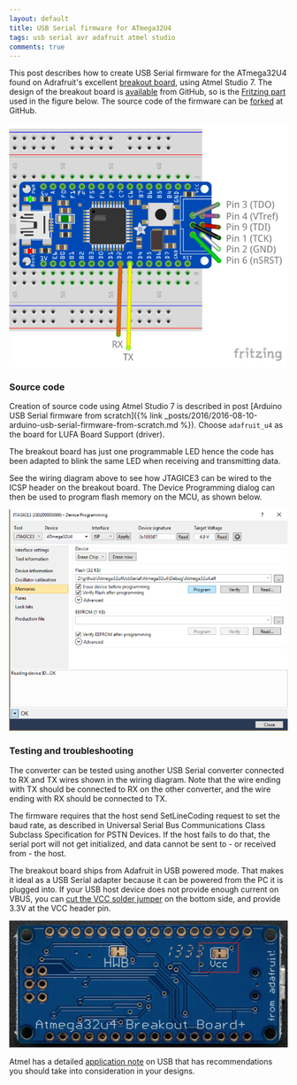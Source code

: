 ```yaml
---
layout: default
title: USB Serial firmware for ATmega32U4
tags: usb serial avr adafruit atmel studio
comments: true
---
```


This post describes how to create USB Serial firmware for the ATmega32U4 found on Adrafruit's excellent [breakout board](https://www.adafruit.com/products/296), using Atmel Studio 7. The design of the breakout board is [available](https://github.com/adafruit/Atmega32u4-Breakout-Board) from GitHub, so is the [Fritzing part](https://github.com/adafruit/Fritzing-Library) used in the figure below. The source code of the firmware can be [forked](https://github.com/tewarid/atmega32u4-usb-serial) at GitHub.

![Adafruit's ATmega32U4 breakout](/assets/img/fritzing-atmega32u4-adafruit.png)

### Source code

Creation of source code using Atmel Studio 7 is described in post [Arduino USB Serial firmware from scratch]({% link _posts/2016/2016-08-10-arduino-usb-serial-firmware-from-scratch.md %}). Choose `adafruit_u4` as the board for LUFA Board Support (driver).

The breakout board has just one programmable LED hence the code has been adapted to blink the same LED when receiving and transmitting data.

See the wiring diagram above to see how JTAGICE3 can be wired to the ICSP header on the breakout board. The Device Programming dialog can then be used to program flash memory on the MCU, as shown below.

![Device Programming](/assets/img/atmel-studio-device-programming-usb-serial.png)

### Testing and troubleshooting

The converter can be tested using another USB Serial converter connected to RX and TX wires shown in the wiring diagram. Note that the wire ending with TX should be connected to RX on the other converter, and the wire ending with RX should be connected to TX.

The firmware requires that the host send SetLineCoding request to set the baud rate, as described in Universal Serial Bus Communications Class Subclass Specification for PSTN Devices. If the host fails to do that, the serial port will not get initialized, and data cannot be sent to - or received from - the host.

The breakout board ships from Adafruit in USB powered mode. That makes it ideal as a USB Serial adapter because it can be powered from the PC it is plugged into. If your USB host device does not provide enough current on VBUS, you can [cut the VCC solder jumper](https://learn.adafruit.com/atmega32u4-breakout/design) on the bottom side, and provide 3.3V at the VCC header pin.

![VCC solder jumper](/assets/img/atmega32u4-breakout-adafruit-vcc.png)

Atmel has a detailed [application note](http://ww1.microchip.com/downloads/en/AppNotes/doc8388.pdf) on USB that has recommendations you should take into consideration in your designs.
